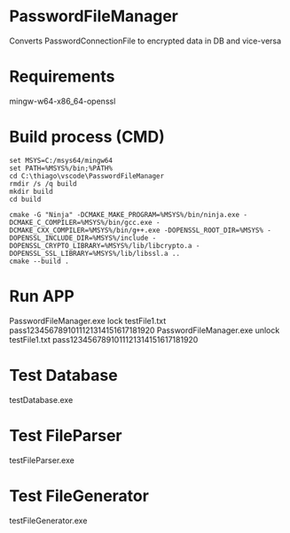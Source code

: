 # PasswordFileManager
Converts PasswordConnectionFile to encrypted data in DB and vice-versa

# Requirements
mingw-w64-x86_64-openssl

# Build process (CMD)
```
set MSYS=C:/msys64/mingw64
set PATH=%MSYS%/bin;%PATH%
cd C:\thiago\vscode\PasswordFileManager
rmdir /s /q build
mkdir build
cd build

cmake -G "Ninja" -DCMAKE_MAKE_PROGRAM=%MSYS%/bin/ninja.exe -DCMAKE_C_COMPILER=%MSYS%/bin/gcc.exe -DCMAKE_CXX_COMPILER=%MSYS%/bin/g++.exe -DOPENSSL_ROOT_DIR=%MSYS% -DOPENSSL_INCLUDE_DIR=%MSYS%/include -DOPENSSL_CRYPTO_LIBRARY=%MSYS%/lib/libcrypto.a -DOPENSSL_SSL_LIBRARY=%MSYS%/lib/libssl.a ..
cmake --build .
```

# Run APP
PasswordFileManager.exe lock testFile1.txt pass1234567891011121314151617181920
PasswordFileManager.exe unlock testFile1.txt pass1234567891011121314151617181920

# Test Database
testDatabase.exe

# Test FileParser
testFileParser.exe

# Test FileGenerator
testFileGenerator.exe